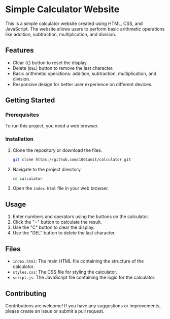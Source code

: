 # Simple Calculator Website

This is a simple calculator website created using HTML, CSS, and JavaScript. The website allows users to perform basic arithmetic operations like addition, subtraction, multiplication, and division.

## Features

- Clear (`C`) button to reset the display.
- Delete (`DEL`) button to remove the last character.
- Basic arithmetic operations: addition, subtraction, multiplication, and division.
- Responsive design for better user experience on different devices.

## Getting Started

### Prerequisites

To run this project, you need a web browser.

### Installation

1. Clone the repository or download the files.

    ```bash
    git clone https://github.com/1001amit/calculator.git
    ```

2. Navigate to the project directory.

    ```bash
    cd calculator
    ```

3. Open the `index.html` file in your web browser.

## Usage

1. Enter numbers and operators using the buttons on the calculator.
2. Click the "=" button to calculate the result.
3. Use the "C" button to clear the display.
4. Use the "DEL" button to delete the last character.

## Files

- `index.html`: The main HTML file containing the structure of the calculator.
- `styles.css`: The CSS file for styling the calculator.
- `script.js`: The JavaScript file containing the logic for the calculator.

## Contributing

Contributions are welcome! If you have any suggestions or improvements, please create an issue or submit a pull request.
